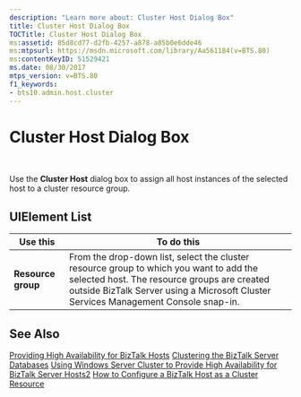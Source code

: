 ```yaml
---
description: "Learn more about: Cluster Host Dialog Box"
title: Cluster Host Dialog Box
TOCTitle: Cluster Host Dialog Box
ms:assetid: 85d8cd77-d2fb-4257-a878-a85b0e6dde46
ms:mtpsurl: https://msdn.microsoft.com/library/Aa561184(v=BTS.80)
ms:contentKeyID: 51529421
ms.date: 08/30/2017
mtps_version: v=BTS.80
f1_keywords:
- bts10.admin.host.cluster
---
```


# Cluster Host Dialog Box

 

Use the **Cluster Host** dialog box to assign all host instances of the selected host to a cluster resource group.

## UIElement List

<table>
<thead>
<tr class="header">
<th>Use this</th>
<th>To do this</th>
</tr>
</thead>
<tbody>
<tr class="odd">
<td><strong>Resource group</strong></td>
<td>From the drop-down list, select the cluster resource group to which you want to add the selected host. The resource groups are created outside BizTalk Server using a Microsoft Cluster Services Management Console snap-in.</td>
</tr>
</tbody>
</table>


## See Also

[Providing High Availability for BizTalk Hosts](https://msdn.microsoft.com/library/aa577430\(v=bts.80\))  
[Clustering the BizTalk Server Databases](https://msdn.microsoft.com/library/aa577514\(v=bts.80\))  
[Using Windows Server Cluster to Provide High Availability for BizTalk Server Hosts2](https://msdn.microsoft.com/library/aa560059\(v=bts.80\))  
[How to Configure a BizTalk Host as a Cluster Resource](https://msdn.microsoft.com/library/aa578376\(v=bts.80\))

